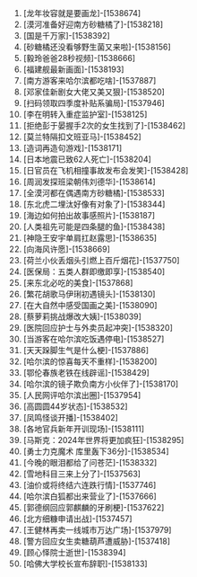 
1. [龙年妆容就是要画龙]-[1538674]
1. [漠河准备好迎南方砂糖橘了]-[1538218]
1. [国是千万家]-[1538392]
1. [砂糖橘还没看够野生菌又来啦]-[1538156]
1. [毅玲爸爸28秒视频]-[1538666]
1. [福建舰最新画面]-[1538193]
1. [南方游客来哈尔滨都吃啥]-[1537887]
1. [邓家佳新剧女大佬又美又狠]-[1538520]
1. [扫码领取四季度补贴系骗局]-[1537946]
1. [李在明转入重症监护室]-[1538125]
1. [拒绝彭于晏握手2次的女生找到了]-[1538462]
1. [莫兰特隔扣文班亚马]-[1538452]
1. [造词再造句游戏]-[1538171]
1. [日本地震已致62人死亡]-[1538204]
1. [日官员在飞机相撞事故发布会发笑]-[1538428]
1. [周润发探班梁朝伟刘德华]-[1538614]
1. [全漠河都在偶遇南方砂糖橘]-[1538533]
1. [东北虎二埋汰好像有对象了]-[1538344]
1. [海边如何拍出故事感照片]-[1538187]
1. [人类祖先可能是四条腿的鱼]-[1538438]
1. [神隐王安宇单肩扛赵露思]-[1538635]
1. [向海风许愿]-[1538669]
1. [荷兰小伙丢烟头引燃上百斤烟花]-[1537750]
1. [医保局：五类人群即缴即享]-[1538540]
1. [来东北必吃的美食]-[1537868]
1. [繁花胡歌马伊琍初遇镜头]-[1538130]
1. [在大自然中感受国画之美]-[1538090]
1. [蔡萝莉挑战爆改大姨]-[1538039]
1. [医院回应护士与外卖员起冲突]-[1538320]
1. [当游客在哈尔滨吃饭遇停电]-[1538527]
1. [天天跺脚生气是什么梗]-[1537886]
1. [哈尔滨的惊喜每天不重样]-[1538200]
1. [鄂伦春族老铁在线辟谣]-[1538429]
1. [哈尔滨的镜子欺负南方小伙伴了]-[1538170]
1. [人民网评哈尔滨出圈]-[1537954]
1. [高圆圆44岁状态]-[1538532]
1. [凤鸣怪谈开播]-[1538402]
1. [各地官兵新年开训现场]-[1538111]
1. [马斯克：2024年世界将更加疯狂]-[1538295]
1. [勇士力克魔术 库里轰下36分]-[1538534]
1. [今晚的眼泪都给了问苍茫]-[1538332]
1. [雪地科目三来上分了]-[1537563]
1. [油价或将终结六连跌行情]-[1537746]
1. [哈尔滨白狐都出来营业了]-[1537666]
1. [郭德纲回应郭麒麟的牙刷梗]-[1537622]
1. [北方细糠申请出战]-[1537457]
1. [王健林再卖一线城市万达广场]-[1537979]
1. [警方回应女生卖糖葫芦遭威胁]-[1537418]
1. [顾心怿院士逝世]-[1538394]
1. [哈佛大学校长宣布辞职]-[1538133]